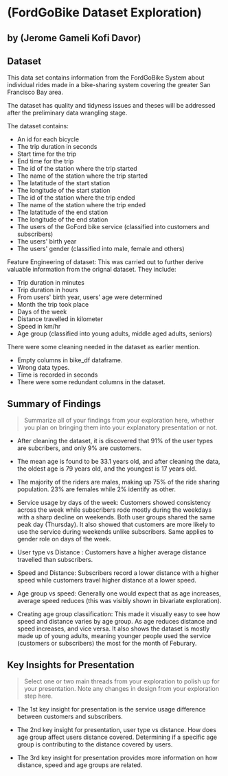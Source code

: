 # (FordGoBike Dataset Exploration)
## by (Jerome Gameli Kofi Davor)


## Dataset

This data set contains information from the FordGoBike System about individual rides made in a bike-sharing system covering the greater San Francisco Bay area. 

The dataset has quality and tidyness issues and theses will be addressed after the preliminary data wrangling stage.

The dataset contains:

* An id for each bicycle
* The trip duration in seconds
* Start time for the trip
* End time for the trip
* The id of the station where the trip started
* The name of the station where the trip started
* The latatitude of the start station
* The longitude of the start station
* The id of the station where the trip ended
* The name of the station where the trip ended
* The latatitude of the end station
* The longitude of the end station
* The users of the GoFord bike service (classified into customers and subscribers)
* The users' birth year
* The users' gender (classified into male, female and others)

Feature Engineering of dataset: This was carried out to further derive valuable information from the orignal dataset. They include:

* Trip duration in minutes
* Trip duration in hours
* From users' birth year, users' age were determined
* Month the trip took place
* Days of the week
* Distance travelled in kilometer
* Speed in km/hr
* Age group (classified into young adults, middle aged adults, seniors)

There were some cleaning needed in the dataset as earlier mention.

* Empty columns in bike_df dataframe.
* Wrong data types.
* Time is recorded in seconds
* There were some redundant columns in the dataset.



## Summary of Findings

> Summarize all of your findings from your exploration here, whether you plan on bringing them into your explanatory presentation or not.

* After cleaning the dataset, it is discovered that 91% of the user types are subcribers, and only 9% are customers.

* The mean age is found to be 33.1 years old, and after cleaning the data, the oldest age is 79 years old, and the youngest is 17 years old.

* The majority of the riders are males, making up 75% of the ride sharing population. 23% are females while 2% identify as other.

* Service usage by days of the week: Customers showed consistency across the week while subscribers rode mostly during the weekdays with a sharp decline on weekends. Both user groups shared the same peak day (Thursday). It also showed that customers are more likely to use the service during weekends unlike subscribers. Same applies to gender role on days of the week.

* User type vs Distance : Customers have a higher average distance travelled than subscribers.

* Speed and Distance: Subscribers record a lower distance with a higher speed while customers travel higher distance at a lower speed.

* Age group vs speed: Generally one would expect that as age increases, average speed reduces (this was visibly shown in bivariate exploration).

* Creating age group classification: This made it visually easy to see how speed and distance varies by age group. As age reduces distance and speed increases, and vice versa. It also shows the dataset is mostly made up of young adults, meaning younger people used the service (customers or subscribers) the most for the month of Feburary.


## Key Insights for Presentation

> Select one or two main threads from your exploration to polish up for your presentation. Note any changes in design from your exploration step here.

* The 1st key insight for presentation is the service usage difference between customers and subscribers.

* The 2nd key insight for presentation, user type vs distance. How does age group affect users distance covered. Determining if a specific age group is contributing to the distance covered by users.

* The 3rd key insight for presentation provides more information on how distance, speed and age groups are related.
